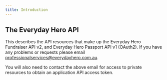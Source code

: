 ```yaml
---
title: Introduction
---
```


## The Everyday Hero API

This describes the API resources that make up the Everyday Hero Fundraiser API
v2, and Everyday Hero Passport API v1 (OAuth2). If you have any problems or
requests please email [professionalservices@everydayhero.com.au](mailto:professionalservices@everydayhero.com.au).

You will also need to contact the above email for access to private resources
to obtain an application API access token.
